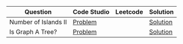 | Question             | Code Studio                                                                    | Leetcode | Solution                          |
| -------------------- | ------------------------------------------------------------------------------ | -------- | --------------------------------- |
| Number of Islands II | [Problem](https://www.codingninjas.com/studio/problems/largest-island_840701)  |          | [Solution](NumberOfIslands2.java) |
| Is Graph A Tree?     | [Problem](https://www.codingninjas.com/studio/problems/is-graph-tree_11157871) |          | [Solution](IsGraphTree.java)      |
